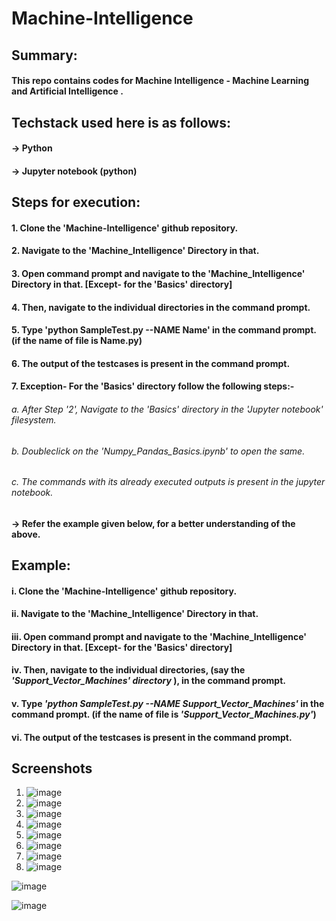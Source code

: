 # Machine-Intelligence
###
###
###

## Summary:
#### This repo contains codes for Machine Intelligence - Machine Learning and Artificial Intelligence .
###
## Techstack used here is as follows:
#### -> Python
#### -> Jupyter notebook (python)
###
 
## Steps for execution:

  #### 1. Clone the 'Machine-Intelligence' github repository.
  #### 2. Navigate to the 'Machine_Intelligence' Directory in that.
  #### 3. Open command prompt and navigate to the 'Machine_Intelligence' Directory in that. [Except- for the 'Basics' directory]
  #### 4. Then, navigate to the individual directories in the command prompt. 
  #### 5. Type 'python SampleTest.py --NAME Name' in the command prompt. (if the name of file is Name.py)
  #### 6. The output of the testcases is present in the command prompt.
  
  #### 7. Exception- For the 'Basics' directory follow the following steps:-
  ######    a. After Step '2',  Navigate to the 'Basics' directory in the 'Jupyter notebook' filesystem.
  ######    b. Doubleclick on the 'Numpy_Pandas_Basics.ipynb' to open the same.
  ######    c. The commands with its already executed outputs is present in the jupyter notebook.
  #### -> Refer the example given below, for a better understanding of the above.
  
  ####
  ###
  ###
  ###
  
## Example:
  #### i. Clone the 'Machine-Intelligence' github repository.
  #### ii. Navigate to the 'Machine_Intelligence' Directory in that.
  #### iii. Open command prompt and navigate to the 'Machine_Intelligence' Directory in that. [Except- for the 'Basics' directory]
  #### iv. Then, navigate to the individual directories, (say the *'Support_Vector_Machines' directory* ),  in the command prompt. 
  #### v. Type *'python SampleTest.py --NAME Support_Vector_Machines'* in the command prompt. (if the name of file is *'Support_Vector_Machines.py'*)
  #### vi. The output of the testcases is present in the command prompt.



## Screenshots

1. ![image](https://github.com/ankitacoder3/Machine-Intelligence/assets/73939061/dc4f274f-bc27-4e99-bc19-50c9ded2387e)
2. ![image](https://github.com/ankitacoder3/Machine-Intelligence/assets/73939061/be0e8d98-fab0-46d1-b39f-c94765dde496)
3. ![image](https://github.com/ankitacoder3/Machine-Intelligence/assets/73939061/359feb33-6c38-4e64-b8b2-a855ae20b904)
4. ![image](https://github.com/ankitacoder3/Machine-Intelligence/assets/73939061/56b99ea5-d4ca-49a0-8653-c71b4df1f25f)
5. ![image](https://github.com/ankitacoder3/Machine-Intelligence/assets/73939061/f16aa7cd-95e5-4aea-ae39-7d1a7ef48a71)
6. ![image](https://github.com/ankitacoder3/Machine-Intelligence/assets/73939061/91af0eb4-6f84-4a5c-8f07-02c234a17536)
7. ![image](https://github.com/ankitacoder3/Machine-Intelligence/assets/73939061/e028a949-28be-4619-986d-bd221026d05c)
8. ![image](https://github.com/ankitacoder3/Machine-Intelligence/assets/73939061/2dcbdfb9-1172-4596-8d10-5d3f1d0d5246)

![image](https://github.com/ankitacoder3/Machine-Intelligence/assets/73939061/d3e9ae67-bc7e-4c08-974b-bd0bbbf6bf0a)

![image](https://github.com/ankitacoder3/Machine-Intelligence/assets/73939061/82b497ac-cb1d-4a41-8ef1-8eeb1fa6e1d4)











  ###
  ###
  ###  

  
  #

